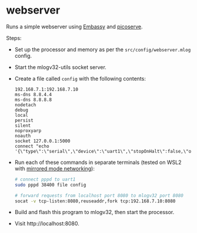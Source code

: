 # webserver

Runs a simple webserver using [Embassy](https://embassy.dev/) and [picoserve](https://docs.rs/picoserve/latest/picoserve/).

Steps:

- Set up the processor and memory as per the `src/config/webserver.mlog` config.
- Start the mlogv32-utils socket server.
- Create a file called `config` with the following contents:

  ```
  192.168.7.1:192.168.7.10
  ms-dns 8.8.4.4
  ms-dns 8.8.8.8
  nodetach
  debug
  local
  persist
  silent
  noproxyarp
  noauth
  socket 127.0.0.1:5000
  connect "echo '{\"type\":\"serial\",\"device\":\"uart1\",\"stopOnHalt\":false,\"overrun\":false}'"
  ```

- Run each of these commands in separate terminals (tested on WSL2 with [mirrored mode networking](https://learn.microsoft.com/en-us/windows/wsl/networking#mirrored-mode-networking)):

  ```sh
  # connect pppd to uart1
  sudo pppd 38400 file config

  # forward requests from localhost port 8080 to mlogv32 port 8080
  socat -v tcp-listen:8080,reuseaddr,fork tcp:192.168.7.10:8080
  ```

- Build and flash this program to mlogv32, then start the processor.
- Visit http://localhost:8080.
